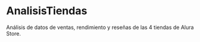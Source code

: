 # AnalisisTiendas
Análisis de datos de ventas, rendimiento y reseñas de las 4 tiendas de Alura Store.
